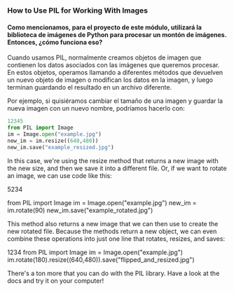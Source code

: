 ### How to Use PIL for Working With Images
#### Como mencionamos, para el proyecto de este módulo, utilizará la biblioteca de imágenes de Python para procesar un montón de imágenes. Entonces, ¿cómo funciona eso?

Cuando usamos PIL, normalmente creamos objetos de imagen que contienen los datos asociados con las imágenes que queremos procesar. En estos objetos, operamos llamando a diferentes métodos que devuelven un nuevo objeto de imagen o modifican los datos en la imagen, y luego terminan guardando el resultado en un archivo diferente.

Por ejemplo, si quisiéramos cambiar el tamaño de una imagen y guardar la nueva imagen con un nuevo nombre, podríamos hacerlo con:

```python
12345
from PIL import Image
im = Image.open("example.jpg")
new_im = im.resize((640,480))
new_im.save("example_resized.jpg")

```

In this case, we're using the resize method that returns a new image with the new size, and then we save it into a different file. Or, if we want to rotate an image, we can use code like this:

5234

from PIL import Image
im = Image.open("example.jpg")
new_im = im.rotate(90)
new_im.save("example_rotated.jpg")

This method also returns a new image that we can then use to create the new rotated file. Because the methods return a new object, we can even combine these operations into just one line that rotates, resizes, and saves:

1234
from PIL import Image
im = Image.open("example.jpg")
im.rotate(180).resize((640,480)).save("flipped_and_resized.jpg")

There's a ton more that you can do with the PIL library. Have a look at the docs and try it on your computer! 
